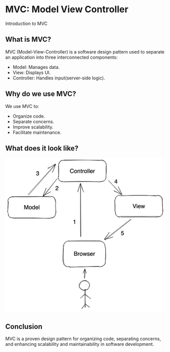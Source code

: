 # MVC: Model View Controller
Introduction to MVC

## What is MVC?

MVC (Model-View-Controller) is a software design pattern used to separate an application into three interconnected components:

- Model: Manages data.
- View: Displays UI.
- Controller: Handles input(server-side logic).

## Why do we use MVC?

We use MVC to:
- Organize code.
- Separate concerns.
- Improve scalability.
- Facilitate maintenance.

## What does it look like?

![MVC Map](/mvc.png)

## Conclusion 
MVC is a proven design pattern for organizing code, separating concerns, and enhancing scalability and maintainability in software development.
